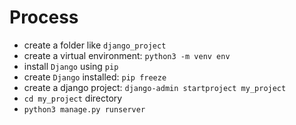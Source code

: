 # Process

- create a folder like `django_project`
- create a virtual environment: `python3 -m venv env`
- install `Django` using `pip`
- create `Django` installed: `pip freeze`
- create a django project: `django-admin startproject my_project`
- `cd my_project` directory
- `python3 manage.py runserver`

